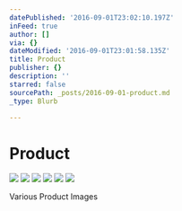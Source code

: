 ```yaml
---
datePublished: '2016-09-01T23:02:10.197Z'
inFeed: true
author: []
via: {}
dateModified: '2016-09-01T23:01:58.135Z'
title: Product
publisher: {}
description: ''
starred: false
sourcePath: _posts/2016-09-01-product.md
_type: Blurb

---
```

# Product
![](https://the-grid-user-content.s3-us-west-2.amazonaws.com/487d1834-680a-4da9-95c0-fc9521e443e0.jpg)
![](https://the-grid-user-content.s3-us-west-2.amazonaws.com/78c28dac-4ddb-4d87-917c-9ef01ca09cfa.jpg)
![](https://the-grid-user-content.s3-us-west-2.amazonaws.com/7c67c636-f71f-461d-9143-320686b47c98.jpg)
![](https://the-grid-user-content.s3-us-west-2.amazonaws.com/4d9f84af-7b0e-4d2b-8972-c22b4a9d5061.jpg)
![](https://the-grid-user-content.s3-us-west-2.amazonaws.com/1d4f8e62-7e89-45ed-a5a6-191d4932366c.jpg)
![](https://the-grid-user-content.s3-us-west-2.amazonaws.com/685d722f-b956-44b0-8dad-f8f72df6e288.jpg)

Various Product Images